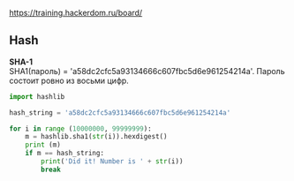 https://training.hackerdom.ru/board/  

## Hash
**SHA-1**  
SHA1(пароль) = 'a58dc2cfc5a93134666c607fbc5d6e961254214a'. Пароль состоит ровно из восьми цифр.  
```python
import hashlib

hash_string = 'a58dc2cfc5a93134666c607fbc5d6e961254214a'

for i in range (10000000, 99999999):
	m = hashlib.sha1(str(i)).hexdigest()
	print (m)
	if m == hash_string:
		print('Did it! Number is ' + str(i))
		break
```
